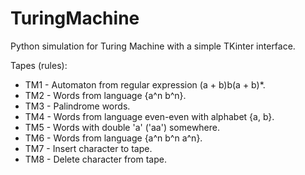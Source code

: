 # TuringMachine
Python simulation for Turing Machine with a simple TKinter interface.

Tapes (rules):
* TM1 - Automaton from regular expression (a + b)b(a + b)*.
* TM2 - Words from language {a^n b^n}.
* TM3 - Palindrome words.
* TM4 - Words from language even-even with alphabet {a, b}.
* TM5 - Words with double 'a' ('aa') somewhere.
* TM6 - Words from language {a^n b^n a^n}.
* TM7 - Insert character to tape.
* TM8 - Delete character from tape.
